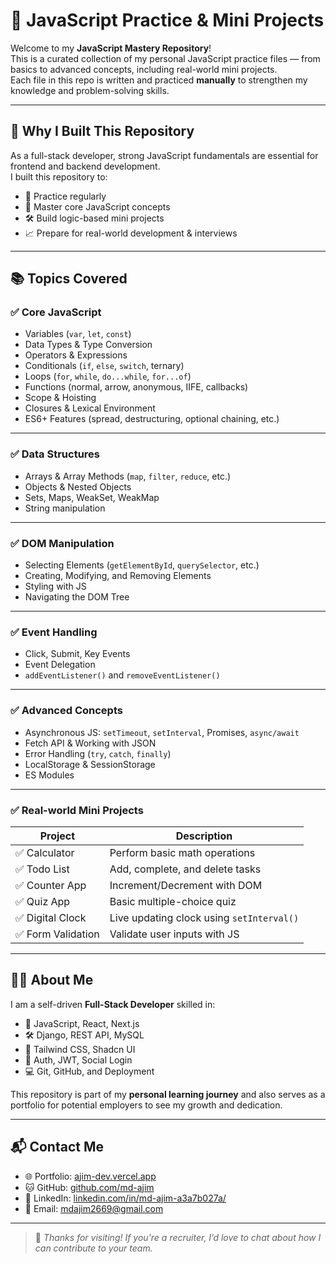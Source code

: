 # 🧠 JavaScript Practice & Mini Projects

Welcome to my **JavaScript Mastery Repository**!  
This is a curated collection of my personal JavaScript practice files — from basics to advanced concepts, including real-world mini projects.  
Each file in this repo is written and practiced **manually** to strengthen my knowledge and problem-solving skills.

---

## 📌 Why I Built This Repository

As a full-stack developer, strong JavaScript fundamentals are essential for frontend and backend development.  
I built this repository to:

- 🔁 Practice regularly
- 🧠 Master core JavaScript concepts
- 🛠️ Build logic-based mini projects
- 📈 Prepare for real-world development & interviews

---

## 📚 Topics Covered

### ✅ Core JavaScript

- Variables (`var`, `let`, `const`)
- Data Types & Type Conversion
- Operators & Expressions
- Conditionals (`if`, `else`, `switch`, ternary)
- Loops (`for`, `while`, `do...while`, `for...of`)
- Functions (normal, arrow, anonymous, IIFE, callbacks)
- Scope & Hoisting
- Closures & Lexical Environment
- ES6+ Features (spread, destructuring, optional chaining, etc.)

---

### ✅ Data Structures

- Arrays & Array Methods (`map`, `filter`, `reduce`, etc.)
- Objects & Nested Objects
- Sets, Maps, WeakSet, WeakMap
- String manipulation

---

### ✅ DOM Manipulation

- Selecting Elements (`getElementById`, `querySelector`, etc.)
- Creating, Modifying, and Removing Elements
- Styling with JS
- Navigating the DOM Tree

---

### ✅ Event Handling

- Click, Submit, Key Events
- Event Delegation
- `addEventListener()` and `removeEventListener()`

---

### ✅ Advanced Concepts

- Asynchronous JS: `setTimeout`, `setInterval`, Promises, `async/await`
- Fetch API & Working with JSON
- Error Handling (`try`, `catch`, `finally`)
- LocalStorage & SessionStorage
- ES Modules

---

### ✅ Real-world Mini Projects

| Project | Description |
|--------|-------------|
| ✅ Calculator | Perform basic math operations |
| ✅ Todo List | Add, complete, and delete tasks |
| ✅ Counter App | Increment/Decrement with DOM |
| ✅ Quiz App | Basic multiple-choice quiz |
| ✅ Digital Clock | Live updating clock using `setInterval()` |
| ✅ Form Validation | Validate user inputs with JS |

---

## 👨‍💻 About Me

I am a self-driven **Full-Stack Developer** skilled in:

- 🧩 JavaScript, React, Next.js
- 🛠️ Django, REST API, MySQL
- 🎨 Tailwind CSS, Shadcn UI
- 🔐 Auth, JWT, Social Login
- 💻 Git, GitHub, and Deployment

This repository is part of my **personal learning journey** and also serves as a portfolio for potential employers to see my growth and dedication.

---

## 📬 Contact Me

- 🌐 Portfolio: [ajim-dev.vercel.app](https://ajim-dev.vercel.app)
- 🐱 GitHub: [github.com/md-ajim](https://github.com/md-ajim)
- 💼 LinkedIn: [linkedin.com/in/md-ajim-a3a7b027a/](https://linkedin.com/in/md-ajim-a3a7b027a/)
- 📧 Email: mdajim2669@gmail.com

---

> 📝 _Thanks for visiting! If you're a recruiter, I’d love to chat about how I can contribute to your team._







